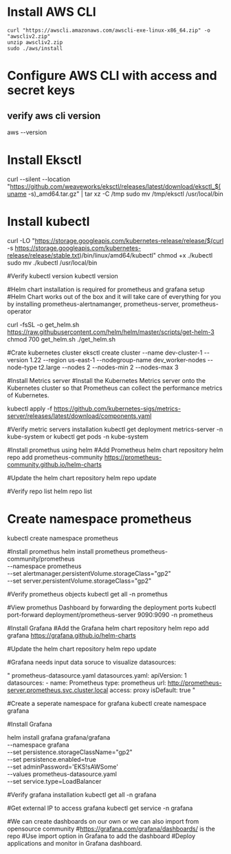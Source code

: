 # Install AWS CLI
```
curl "https://awscli.amazonaws.com/awscli-exe-linux-x86_64.zip" -o "awscliv2.zip"
unzip awscliv2.zip
sudo ./aws/install
```

# Configure AWS CLI with access and secret keys

## verify aws cli version
aws --version 


# Install Eksctl
curl --silent --location "https://github.com/weaveworks/eksctl/releases/latest/download/eksctl_$(uname -s)_amd64.tar.gz" | tar xz -C /tmp
sudo mv /tmp/eksctl /usr/local/bin


# Install kubectl 
curl -LO "https://storage.googleapis.com/kubernetes-release/release/$(curl -s https://storage.googleapis.com/kubernetes-release/release/stable.txt)/bin/linux/amd64/kubectl"
chmod +x ./kubectl 
sudo mv ./kubectl /usr/local/bin

#Verify kubectl version
kubectl version 

#Helm chart installation is required for prometheus and grafana setup
#Helm Chart works out of the box and it will take care of everything for you by installing prometheus-alertnamanger, prometheus-server, prometheus-operator

curl -fsSL -o get_helm.sh https://raw.githubusercontent.com/helm/helm/master/scripts/get-helm-3
chmod 700 get_helm.sh
./get_helm.sh


#Crate kubernetes cluster
eksctl create cluster --name dev-cluster-1 --version 1.22 --region us-east-1 --nodegroup-name dev_worker-nodes --node-type t2.large --nodes 2 --nodes-min 2 --nodes-max 3

#Install Metrics server
#Install the Kubernetes Metrics server onto the Kubernetes cluster so that Prometheus can collect the performance metrics of Kubernetes.

kubectl apply -f https://github.com/kubernetes-sigs/metrics-server/releases/latest/download/components.yaml

#Verify metric servers installation
kubectl get deployment metrics-server -n kube-system or kubectl get pods -n kube-system

#Install promethus using helm 
#Add Prometheus helm chart repository
helm repo add prometheus-community https://prometheus-community.github.io/helm-charts 

#Update the helm chart repository
helm repo update 

#Verify repo list
helm repo list

# Create namespace prometheus
kubectl create namespace prometheus

#Install promethus
helm install prometheus prometheus-community/prometheus \
    --namespace prometheus \
    --set alertmanager.persistentVolume.storageClass="gp2" \
    --set server.persistentVolume.storageClass="gp2" 

#Verify prometheus objects
kubectl get all -n promethus

#View promethus Dashboard by forwarding the deployment ports
kubectl port-forward deployment/prometheus-server 9090:9090 -n prometheus

#Install Grafana
#Add the Grafana helm chart repository
helm repo add grafana https://grafana.github.io/helm-charts 

#Update the helm chart repository
helm repo update 


#Grafana needs input data soruce to visualize datasources:

"
prometheus-datasource.yaml
  datasources.yaml:
    apiVersion: 1
    datasources:
    - name: Prometheus
      type: prometheus
      url: http://prometheus-server.prometheus.svc.cluster.local
      access: proxy
      isDefault: true
"

#Create a seperate namespace for grafana
kubectl create namespace grafana

#Install Grafana

helm install grafana grafana/grafana \
    --namespace grafana \
    --set persistence.storageClassName="gp2" \
    --set persistence.enabled=true \
    --set adminPassword='EKS!sAWSome' \
    --values prometheus-datasource.yaml \
    --set service.type=LoadBalancer

#Verify grafana installation
kubectl get all -n grafana

#Get external IP to access grafana
kubectl get service -n grafana 

#We can create dashboards on our own or we can also import from opensource community
#https://grafana.com/grafana/dashboards/ is the repo 
#Use import option in Grafana to add the dashboard
#Deploy applications and monitor in Grafana dashboard.
